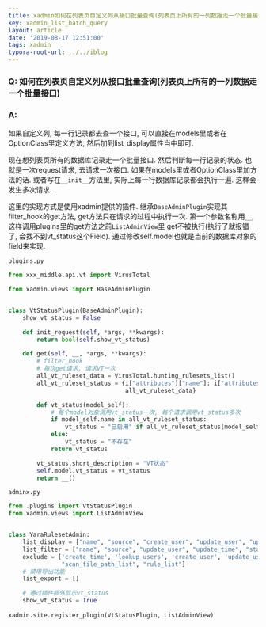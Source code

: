 ```yaml
---
title: xadmin如何在列表页自定义列从接口批量查询(列表页上所有的一列数据走一个批量接口)
key: xadmin_list_batch_query
layout: article
date: '2019-08-17 12:51:00'
tags: xadmin
typora-root-url: ../../iblog
---
```


### Q: 如何在列表页自定义列从接口批量查询(列表页上所有的一列数据走一个批量接口)

### A:

如果自定义列, 每一行记录都去查一个接口, 可以直接在models里或者在OptionClass里定义方法, 然后加到list_display属性当中即可.

现在想列表页所有的数据库记录走一个批量接口. 然后判断每一行记录的状态. 也就是一次request请求, 去请求一次接口. 如果在models里或者OptionClass里加方法的话. 或者写在`__init__`方法里, 实际上每一行数据库记录都会执行一遍. 这样会发生多次请求.

这里的实现方式是使用xadmin提供的插件. 继承`BaseAdminPlugin`实现其filter_hook的get方法, get方法只在请求的过程中执行一次. 第一个参数名称用`__`,这样调用plugins里的get方法之前`ListAdminView`里 get不被执行(执行了就报错了, 会找不到vt_status这个Field). 通过修改self.model也就是当前的数据库对象的field来实现.

`plugins.py`

```python
from xxx_middle.api.vt import VirusTotal

from xadmin.views import BaseAdminPlugin


class VtStatusPlugin(BaseAdminPlugin):
    show_vt_status = False

    def init_request(self, *args, **kwargs):
        return bool(self.show_vt_status)

    def get(self, __, *args, **kwargs):
        # filter_hook
        # 每次get请求, 请求VT一次
        all_vt_ruleset_data = VirusTotal.hunting_rulesets_list()
        all_vt_ruleset_status = {i["attributes"]["name"]: i["attributes"]["enabled"] for i in
                                 all_vt_ruleset_data}

        def vt_status(model_self):
            # 每个model对象调用vt_status一次, 每个请求调用vt_status多次
            if model_self.name in all_vt_ruleset_status:
                vt_status = "已启用" if all_vt_ruleset_status[model_self.name] else "未启用"
            else:
                vt_status = "不存在"
            return vt_status

        vt_status.short_description = "VT状态"
        self.model.vt_status = vt_status
        return __()

```



`adminx.py`

```python
from .plugins import VtStatusPlugin
from xadmin.views import ListAdminView


class YaraRulesetAdmin:
    list_display = ["name", "source", "create_user", "update_user", "update_time", "vt_status", "status"]
    list_filter = ["name", "source", "update_user", "update_time", "status"]
    exclude = ['create_time', 'lookup_users', 'create_user', 'update_user', 'update_time', 'import_list',
               "scan_file_path_list", "rule_list"]
    # 禁用导出功能
    list_export = []

    # 通过插件额外显示vt_status
    show_vt_status = True
    
xadmin.site.register_plugin(VtStatusPlugin, ListAdminView)
```

### 